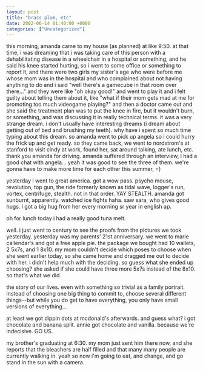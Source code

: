 ```yaml
---
layout: post
title: "brass plum, etc"
date: 2002-06-14 01:40:00 +0000
categories: ["Uncategorized"]
---
```


this morning, amanda came to my house (as planned) at like 9:50. at that time, i was dreaming that i was taking care of this person with a dehabilitating disease in a wheelchair in a hospital or something, and he said his knee started hurting, so i went to some office or something to report it, and there were two girls my sister's age who were before me whose mom was in the hospital and who complained about not having anything to do and i said "well there's a gamecube in that room over there..." and they were like "oh okay good!" and went to play it and i felt guilty about telling them about it, like "what if their mom gets mad at me for promoting too much videogame playing?" and then a doctor came out and she said the treatment plan was to put the knee in fire, but it wouldn't burn, or something, and was discussing it in really technical terms. it was a very strange dream. i don't usually have interesting dreams (i dream about getting out of bed and brushing my teeth). why have i spent so much time typing about this dream. so amanda went to pick up angela so i could hurry the frick up and get ready. so they came back, we went to nordstrom's at stanford to visit cindy at work, found her, sat around talking, ate lunch, etc. thank you amanda for driving. amanda suffered through an interview, i had a good chat with angela... yeah it was good to see the three of them. we're gonna have to make more time for each other this summer, =)

yesterday i went to great america. got a wow pass. psycho mouse, revolution, top gun, the ride formerly known as tidal wave, logger's run, vortex, centrifuge, stealth. not in that order. YAY STEALTH. amanda got sunburnt, apparently. watched ice fights haha. saw sara, who gives good hugs. i got a big hug from her every morning sr year in english ap. 

oh for lunch today i had a really good tuna melt. 

well. i just went to century to see the proofs from the pictures we took yesterday. yesterday was my parents' 21st anniversary. we went to marie callendar's and got a free apple pie. the package we bought had 10 wallets, 2 5x7s, and 1 8x10. my mom couldn't decide which poses to choose when she went earlier today, so she came home and dragged me out to decide with her. i didn't help much with the deciding. so guess what she ended up choosing? she asked if she could have three more 5x7s instead of the 8x10. so that's what we did. 

the story of our lives. even with something so trivial as a family portrait. instead of choosing one big thing to commit to, choose several different things--but while you do get to have everything, you only have small versions of everything...

at least we got dippin dots at mcdonald's afterwards. and guess what? i got chocolate and banana split. annie got chocolate and vanilla. because we're indecisive. GO US. 

my brother's graduating at 6:30. my mom just sent him there now, and she reports that the bleachers are half filled and that many many people are currently walking in. yeah so now i'm going to eat, and change, and go stand in the sun with a camera.